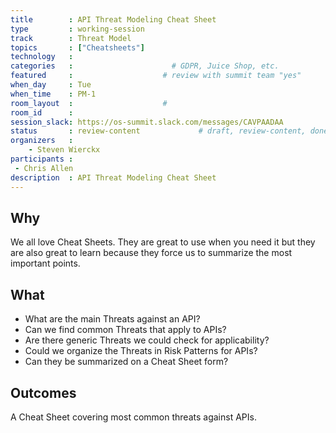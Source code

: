 ```yaml
---
title        : API Threat Modeling Cheat Sheet
type         : working-session
track        : Threat Model
topics       : ["Cheatsheets"]
technology   :
categories   :                      # GDPR, Juice Shop, etc.
featured     :                    # review with summit team "yes"
when_day     : Tue
when_time    : PM-1
room_layout  :                    #
room_id      :
session_slack: https://os-summit.slack.com/messages/CAVPAADAA
status       : review-content             # draft, review-content, done
organizers   :
    - Steven Wierckx
participants :
 - Chris Allen
description  : API Threat Modeling Cheat Sheet
---
```


## Why

We all love Cheat Sheets. They are great to use when you need it but they are also great to learn because they force us to summarize the most important points.


## What

 - What are the main Threats against an API?
 - Can we find common Threats that apply to APIs?
 - Are there generic Threats we could check for applicability?
 - Could we organize the Threats in Risk Patterns for APIs?
 - Can they be summarized on a Cheat Sheet form?

## Outcomes

A Cheat Sheet covering most common threats against APIs.
